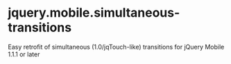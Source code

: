 jquery.mobile.simultaneous-transitions
======================================

Easy retrofit of simultaneous (1.0/jqTouch-like) transitions for jQuery Mobile 1.1.1 or later